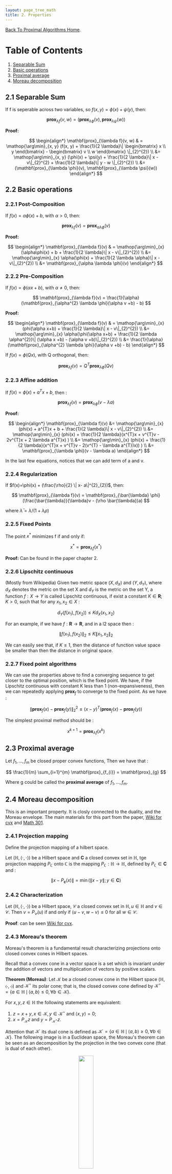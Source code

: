 ```yaml
---
layout: page_tree_math
title: 2. Properties
---
```


[Back To Proximal Algorithms Home](../00index).


# Table of Contents

1. [Separable Sum](#l2.1)
2. [Basic operations](#l2.2)
3. [Proximal average](#l2.3)
4. [Moreau decomposition](#l2.4)

<a name="l2.1"></a>
## 2.1 Separable Sum

If f is seperable across two variables, so $f(x,y) = \phi(x) + \psi(y)$, then:

$$
  \mathbf{prox}_{\lambda f}(v, w) = (\mathbf{prox}_{\lambda \phi}(v), \mathbf{prox}_{\lambda \psi}(w))
$$

**Proof:**

$$
  \begin{align*}
  \mathbf{prox}_{\lambda f}(v, w) & = \mathop{\arg\min}_{x, y} (f(x, y) + \frac{1}{2 \lambda}\|
  \begin{bmatrix} x \\ y \end{bmatrix} - \begin{bmatrix} v \\ w \end{bmatrix} \|_{2}^{2})   \\
  &= \mathop{\arg\min}_{x, y} (\phi(x) + \psi(y) + \frac{1}{2 \lambda}\| x - v\|_{2}^{2} + \frac{1}{2 \lambda}\| y - w \|_{2}^{2}) \\
  &= (\mathbf{prox}_{\lambda \phi}(v), \mathbf{prox}_{\lambda \psi}(w))
  \end{align*}
$$

<a name="l2.2"></a>
## 2.2 Basic operations

### 2.2.1 Post-Composition

If $f(x) = \alpha \phi(x) + b$, with $\alpha > 0$, then:

$$
    \mathbf{prox}_{\lambda f}(v) = \mathbf{prox}_{\alpha \lambda \phi}(v)
$$

**Proof:**

$$
  \begin{align*}
  \mathbf{prox}_{\lambda f}(v) & = \mathop{\arg\min}_{x} (\alpha\phi(x) + b + \frac{1}{2 \lambda}\| x - v\|_{2}^{2})   \\
  &= \mathop{\arg\min}_{x} \alpha(\phi(x) + \frac{1}{2 \lambda \alpha}\| x - v\|_{2}^{2})   \\
  &= \mathbf{prox}_{\alpha \lambda \phi}(v)
  \end{align*}
$$

### 2.2.2 Pre-Composition

If $f(x) = \phi(\alpha x + b)$, with $\alpha \ne 0$, then:

$$
    \mathbf{prox}_{\lambda f}(v) = \frac{1}{\alpha}(\mathbf{prox}_{\alpha^{2} \lambda \phi}(\alpha v +b) - b)
$$

**Proof:**

$$
  \begin{align*}
  \mathbf{prox}_{\lambda f}(v) & = \mathop{\arg\min}_{x} (phi(\alpha x+b) + \frac{1}{2 \lambda}\| x - v\|_{2}^{2})   \\
  &= \mathop{\arg\min}_{x} \alpha(\phi(\alpha x+b) + \frac{1}{2 \lambda \alpha^{2}}\| (\alpha x +b) - (\alpha v +b)\|_{2}^{2})   \\
  &= \frac{1}{\alpha}(\mathbf{prox}_{\alpha^{2} \lambda \phi}(\alpha v +b) - b)
  \end{align*}
$$

If $f(x) = \phi(Q x )$, with Q orthogonal, then:

$$
    \mathbf{prox}_{\lambda f}(v) = Q^{T}\mathbf{prox}_{\lambda \phi}(Q v )
$$

### 2.2.3 Affine addition


If $f(x) = \phi(x) + a^{T}x + b$, then :

$$
    \mathbf{prox}_{\lambda f}(v) = \mathbf{prox}_{\lambda \phi}(v - \lambda a)
$$

**Proof:**

$$
  \begin{align*}
  \mathbf{prox}_{\lambda f}(v) &= \mathop{\arg\min}_{x} (phi(x) + a^{T}x + b + \frac{1}{2 \lambda}\| x - v\|_{2}^{2})   \\
  &= \mathop{\arg\min}_{x} (phi(x) + \frac{1}{2 \lambda}(x^{T}x + v^{T}v - 2v^{T}x + 2 \lambda a^{T}x) )   \\
  &= \mathop{\arg\min}_{x} (phi(x) + \frac{1}{2 \lambda}(x^{T}x + v^{T}v - 2(v^{T} - \lambda a^{T})x)) )   \\
  &= \mathbf{prox}_{\lambda \phi}(v - \lambda a)
  \end{align*}
$$

In the last few equations, notices that we can add term of a and v.

### 2.2.4 Regularization


If $f(x)=\phi(x) + (\frac{\rho}{2} \| x- a\|^{2}_{2})$, then:

$$
    \mathbf{prox}_{\lambda f}(v) = \mathbf{prox}_{\bar{\lambda} \phi}(\frac{\bar{\lambda}}{\lambda}v - (\rho \bar{\lambda})a)
$$

where $\bar{\lambda} = \lambda /(1+\lambda \rho)$

### 2.2.5 Fixed Points

The point $x^{*}$ minimizes f if and only if:

$$
  x^{*} = \mathbf{prox}_{\lambda f}(x^{*})
$$

**Proof:** Can be found in the paper chapter 2.

### 2.2.6 Lipschitz continuous


(Mostly from Wikipedia) Given two metric space $(X, d_{X})$ and $(Y, d_{Y})$, where $d_{X}$
denotes the metric on the set X and $d_{Y}$ is the metric on the set Y, a function $f : X \to Y$ is called
Lipschitz continuous, if exist a constant $K \in \mathbf{R}; K > 0$, such that for any $x_{1}, x_{2} \in X$ :

$$
  d_{Y}(f(x_{1}), f(x_{2})) \le K d_{X}(x_{1}, x_{2})
$$

For an example, if we have $f : \mathbf{R} \to \mathbf{R}$, and in a l2 space then :

$$
  \| f(x_{1}), f(x_{2}) \|_{2} \le K \| x_{1}, x_{2} \|_{2}
$$

We can easily see that, if $K \le 1$, then the distance of function value space be smaller than then the distance in original space.

### 2.2.7 Fixed point algorithms


We can use the properties above to find a converging sequence to get closer to the optimal position, which is the fixed point.
We have, if the Lipschitz continuous with constant K less than 1 (non-expansiveness), then we can repeatedly applying $\mathbf{prox}_{f}$
to converge to the fixed point. As we have :

$$
  \| \mathbf{prox}_{f}(x) - \mathbf{prox}_{f}(y) \|_{2}^{2} \le (x-y)^{T}(\mathbf{prox}_{f}(x) - \mathbf{prox}_{f}(y))
$$

The simplest proximal method should be :

$$
  x^{k+1} = \mathbf{prox}_{\lambda f}(x^{k})
$$

<a name="l2.3"></a>
## 2.3 Proximal average

Let $f_{1}, ..., f_{m}$ be closed proper convex functions, Then we have that :

$$
  \frac{1}{m} \sum_{i=1}^{m} \mathbf{prox}_{f_{i}} = \mathbf{prox}_{g}
$$

Where g could be called the **proximal average** of  $f_{1}, ..., f_{m}$.

<a name="l2.4"></a>
## 2.4 Moreau decomposition

This is an important property. It is closly connected to the duality, and the Moreau envelope.
The main materials for this part from the paper, [Wiki for cvx](https://www.convexoptimization.com/wikimization/index.php/Moreau%27s_decomposition_theorem) and [Math 301](https://statweb.stanford.edu/~candes/teaching/math301/Lectures/Moreau-Yosida.pdf).

### 2.4.1 Projection mapping

Define the projection mapping of a hilbert space.

Let $(\mathbb{H},\langle\cdot,\cdot\rangle)$ be a Hilbert space and $\mathbf{C}$ a closed convex set in $\mathbb{H}$,
tge projection mapping $P_{\mathbb{C}}$ onto $\mathbb{C}$ is the mapping $P_{\mathbb{C}} : \mathbb{H} \to \mathbb{H}$,
defined by  $P_{\mathbb{C}} \in \mathbf{C}$ and :

$$
  \| x - P_{\mathbf{c}}(x) \| = \min (\| x - y \|; y \in \mathbf{C})
$$

### 2.4.2 Characterization


Let $(\mathbb{H},\langle\cdot,\cdot\rangle)$ be a Hilbert space, $\mathcal{C}$ a closed convex set in $\mathbb{H},\,u\in\mathbb{H}$
 and $v\in\mathcal{C}$. Then $v=P_{\mathcal{C}}(u)$ if and only if $\langle u-v,w-v\rangle\leq0$ for all $w\in\mathcal{C}$.

**Proof**: can be seen [Wiki for cvx](https://www.convexoptimization.com/wikimization/index.php/Moreau%27s_decomposition_theorem).

### 2.4.3 Moreau's theorem

Moreau's theorem is a fundamental result characterizing projections onto closed convex cones in Hilbert spaces.

Recall that a convex cone in a vector space is a set which is invariant under the addition of vectors and multiplication of vectors by positive scalars.

**Theorem (Moreau)**: Let $\mathcal{K}$ be a closed convex cone in the Hilbert space $(\mathbb{H},\langle\cdot,\cdot\rangle)$
 and $\mathcal{K}^\circ$ its polar cone; that is, the closed convex cone defined by $\mathcal{K}^\circ=\{a\in\mathbb{H}\,\mid\,\langle a,b\rangle\leq0,\,\forall b\in\mathcal{K}\}$.

For $x,y,z\in\mathbb{H}$ the following statements are equivalent:

1. $z=x+y,\,x\in\mathcal{K},\,y\in\mathcal{K}^\circ$ and $\langle x,y\rangle=0$;
2. $x=P_{\mathcal{K}}z$ and $y=P_{\mathcal{K}^\circ}z$.

Attention that  $\mathcal{K}^\cdot$ its dual cone is defined as $\mathcal{K}^\cdot=\{a\in\mathbb{H}\,\mid\,\langle a,b\rangle\ge0,\,\forall b\in\mathcal{K}\}$.
The following image is in a Euclidean space, the Moreau's theorem can be seen as an decomposition by the projection in the two convex cone (that is dual of each other).

<div align="center">    
<img src="../images/moreau_th.PNG" width="30%"/>
</div>

**Proof**: can be seen [Wiki for cvx](https://www.convexoptimization.com/wikimization/index.php/Moreau%27s_decomposition_theorem).

### 2.4.4 Moreau decomposition

The following relation always holds :

$$
  v = \mathbf{prox}_{f}(v) + \mathbf{prox}_{f^{*}}(v)
$$

where :

$$
  f^{*}(y) = \sup_{x} (y^{T}x - f(x))
$$

is the convex conjugate of f.

<div align="center">    
<img src="../images/moreau_decomp.PNG" width="30%"/>
</div>


### 2.4.5 Proof 1. Moreau decomposition

1. Re-note $x=\mathbf{prox}_{f}(v)$, and $y = v - x$. So it remains to prove $y=\mathbf{prox}_{f^{*}}(v)$

2. From the difinition:

$$
  x = \mathbf{prox}_{f}(v) = \mathop{\arg\min}_{x} (f(x) + \frac{1}{2}\| x - v \|_{2}^{2})
$$

Using the optimal condition, we have:

$$
  0 \in \partial(f(x) + \frac{1}{2}\| x - v \|_{2}^{2}) =  \partial f(x) + (x-v)
$$

Where $\partial f$ is the subgradient set of f. So we have $v - x \in \partial f(x)$, then $y \in \partial f(x)$.

3. To prove $$y = \mathbf{prox}_{f^{*}}(v)$$. As $$y \in \partial f(x)$$, it is equivalent to $$0 \in y - \partial f(x)$$, so $$0 \in \partial_{x} (y^{T}x - f(x))$$,
it means, there exists some affine minorat of f with slope y which is exact at x.

$$
  f^{*}(y) = y^{T}x - f(x)
$$

$$
  f^{*}(y) = y^{T}x - f^{**}(x)
$$

$$
  f^{**}(x) = y^{T}x - f^{*}(y)
$$

$$
  0 \in \partial_{y}f^{**}(x)
$$

$$
  x \in \partial f^{*}(y)
$$

### 2.4.6 Proof 2. Moreau decomposition


Note,

$$
  \min_{y}(f(y) + \frac{1}{2 \mu} \| x- y \|^{2}) = \bar f_{\mu}(x)
$$

Firstly,

$$
  \begin{align*}
  & \quad \frac{1}{2}\|x\|^{2} - (f + \frac{1}{2} \| \cdot \|^{2} )^{*}(x)  \\
  &= \frac{1}{2}\|x\|^{2} - \sup_{v}(x^{T}v - f(v) - \frac{1}{2} \| v \|^{2} )  \\
  &= \frac{1}{2}\|x\|^{2} + \min_{v}(- x^{T}v + f(v) + \frac{1}{2} \| v \|^{2} )  \\
  &= \min_{v}(\frac{1}{2} ( \|x\|^{2} - 2x^{T}v \| v \|^{2}) + f(v) )  \\
  &= \bar f_{1}(x)
  \end{align*}
$$

Secondly,

$$
  \begin{align*}
  & \quad (f^{*} + \frac{1}{2} \| \cdot \|^{2} )^{*}(x)  \\
  &= (\sup_{u}(x^{T}u - f(u)) + \frac{1}{2} \| x \|^{2} )^{*} \\
  &= \sup_{v}(x^{T}v - \sup_{u}(x^{T}u - f(u)) - \frac{1}{2} \| v \|^{2} )) \\
  &= \sup_{v}(x^{T}v + \min_{u}(-x^{T}u + f(u)) - \frac{1}{2} \| v \|^{2} ) \\
  &= \min_{u}(\sup_{v}(x^{T}v - v^{T}u - \frac{1}{2} \| v \|^{2} ) + f(u)) \\
  &= \min_{u}(f(u) + \frac{1}{2} \| x- u \|^{2}) \\
  &= \bar f_{1}(x)
  \end{align*}
$$

Finally,

$$
  \frac{1}{2}\|x\|^{2} - (f + \frac{1}{2} \| \cdot \|^{2} )^{*}(x) = (f^{*} + \frac{1}{2} \| \cdot \|^{2} )^{*}(x)
$$
$$
  \frac{1}{2}\|x\|^{2} = (f + \frac{1}{2} \| \cdot \|^{2} )^{*}(x) + (f^{*} + \frac{1}{2} \| \cdot \|^{2} )^{*}(x)
$$
Take the gradient of both sides,

$$
  x = \mathbf{prox}_{f}(x) + \mathbf{prox}_{f^{*}}(x)
$$

Proved the theorem.

### 2.4.7 Proof 3. Moreau decomposition

Start from the Moreau identity for monotone operators from [page](https://regularize.wordpress.com/2017/02/24/moreaus-identity-for-monotone-operators/).

**Lemma 1** : Let A be a monotone operator, $\lambda > 0$ and denote by $R_{\lambda A} = (I+\lambda A)^{-1}$ the
resolvent of $\lambda A$. Then it holds that :

$$
  R_{\lambda A^{-1}}(x) = x - \lambda R_{\lambda^{-1}A}(\lambda^{-1}x)
$$

**Proof** : we start from the left hand side that $y = R_{\lambda A^{-1}}(x)$ and deduce :

$$
  \begin{align}
  x &\in y + \lambda A^{-1}y \\
  \frac{x-y}{\lambda} &\in A^{-1}y \\
  y &\in A(\frac{x-y}{\lambda}) \\
  \frac{x}{\lambda} &\in \frac{1}{\lambda}A(\frac{x-y}{\lambda}) + \frac{x-y}{\lambda} \\
  \frac{x-y}{\lambda} & = (I+\lambda^{-1}A)^{-1}(\lambda^{-1}x) \\
  x - \lambda(I+\lambda^{-1}A)^{-1}(\lambda^{-1}x) &= y
  \end{align}
$$

$\square$

From this lemma we could get :

$$
  v = \lambda \mathbf{prox}_{\lambda^{-1}f}(\lambda^{-1}v) + \mathbf{prox}_{\lambda f^{*}}(v)
$$

[Back To Proximal Algorithms Home](../00index).
